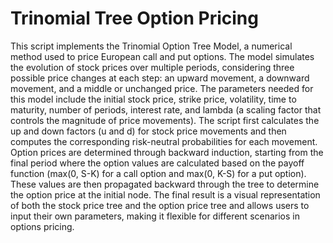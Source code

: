 # Trinomial Tree Option Pricing 
This script implements the Trinomial Option Tree Model, a numerical method used to price European call and put options. The model simulates the evolution of stock prices over multiple periods, considering three possible price changes at each step: an upward movement, a downward movement, and a middle or unchanged price. The parameters needed for this model include the initial stock price, strike price, volatility, time to maturity, number of periods, interest rate, and lambda (a scaling factor that controls the magnitude of price movements). The script first calculates the up and down factors (u and d) for stock price movements and then computes the corresponding risk-neutral probabilities for each movement. Option prices are determined through backward induction, starting from the final period where the option values are calculated based on the payoff function (max(0, S-K) for a call option and max(0, K-S) for a put option). These values are then propagated backward through the tree to determine the option price at the initial node. The final result is a visual representation of both the stock price tree and the option price tree and allows users to input their own parameters, making it flexible for different scenarios in options pricing.
